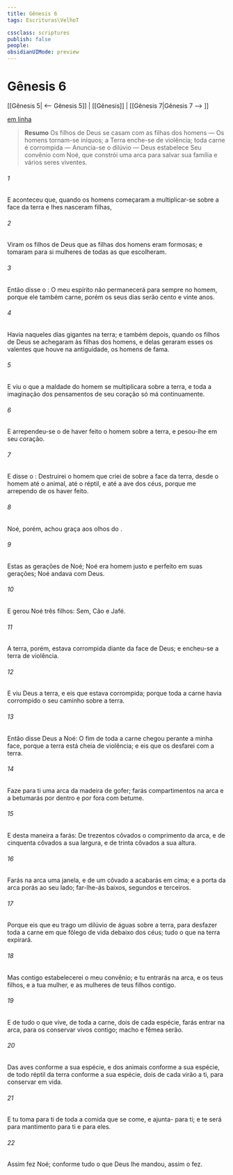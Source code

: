 ```yaml
---
title: Gênesis 6
tags: Escrituras\VelhoT

cssclass: scriptures
publish: false
people:
obsidianUIMode: preview
---
```


# Gênesis 6
[[Gênesis 5| <-- Gênesis 5]] | [[Gênesis]] | [[Gênesis 7|Gênesis 7 --> ]]

[em linha](https://churchofjesuschrist.org/study/scriptures/ot/gen/6?lang=por)

> __Resumo__
Os filhos de Deus se casam com as filhas dos homens — Os homens tornam-se iníquos; a Terra enche-se de violência; toda carne é corrompida — Anuncia-se o dilúvio — Deus estabelece Seu convênio com Noé, que constrói uma arca para salvar sua família e vários seres viventes.

###### 1 
E aconteceu que, quando os homens começaram a multiplicar-se sobre a face da terra e lhes nasceram filhas,

###### 2 
Viram os filhos de Deus que as filhas dos homens eram formosas; e tomaram para si mulheres de todas as que escolheram.

###### 3 
Então disse o : O meu espírito não permanecerá para sempre no homem, porque ele também  carne, porém os seus dias serão cento e vinte anos.

###### 4 
Havia naqueles dias gigantes na terra; e também depois, quando os filhos de Deus se achegaram às filhas dos homens, e delas geraram  esses  os valentes que houve na antiguidade, os homens de fama.

###### 5 
E viu o  que a maldade do homem se multiplicara sobre a terra, e  toda a imaginação dos pensamentos de seu coração  só má continuamente.

###### 6 
E arrependeu-se o  de haver feito o homem sobre a terra, e pesou-lhe em seu coração.

###### 7 
E disse o : Destruirei o homem que criei de sobre a face da terra, desde o homem até o animal, até o réptil, e até a ave dos céus, porque me arrependo de os haver feito.

###### 8 
Noé, porém, achou graça aos olhos do .

###### 9 
Estas  as gerações de Noé; Noé era homem justo e perfeito em suas gerações; Noé andava com Deus.

###### 10 
E gerou Noé três filhos: Sem, Cão e Jafé.

###### 11 
A terra, porém, estava corrompida diante da face de Deus; e encheu-se a terra de violência.

###### 12 
E viu Deus a terra, e eis que estava corrompida; porque toda a carne havia corrompido o seu caminho sobre a terra.

###### 13 
Então disse Deus a Noé: O fim de toda a carne chegou perante a minha face, porque a terra está cheia de violência; e eis que os desfarei com a terra.

###### 14 
Faze para ti uma arca da madeira de gofer; farás compartimentos na arca e a betumarás por dentro e por fora com betume.

###### 15 
E desta maneira a farás: De trezentos côvados o comprimento da arca, e de cinquenta côvados a sua largura, e de trinta côvados a sua altura.

###### 16 
Farás na arca uma janela, e de um côvado a acabarás em cima; e a porta da arca porás ao seu lado; far-lhe-ás  baixos, segundos e terceiros.

###### 17 
Porque eis que eu trago um dilúvio de águas sobre a terra, para desfazer toda a carne em que  fôlego de vida debaixo dos céus; tudo o que  na terra expirará.

###### 18 
Mas contigo estabelecerei o meu convênio; e tu entrarás na arca, e os teus filhos, e a tua mulher, e as mulheres de teus filhos contigo.

###### 19 
E de tudo o que vive, de toda a carne, dois de cada espécie, farás entrar na arca, para os conservar vivos contigo; macho e fêmea serão.

###### 20 
Das aves conforme a sua espécie, e dos animais conforme a sua espécie, de todo réptil da terra conforme a sua espécie, dois de cada  virão a ti, para  conservar em vida.

###### 21 
E tu toma para ti de toda a comida que se come, e ajunta- para ti; e te será para mantimento para ti e para eles.

###### 22 
Assim fez Noé; conforme tudo o que Deus lhe mandou, assim o fez.

